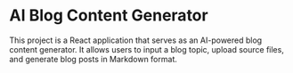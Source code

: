 # AI Blog Content Generator

This project is a React application that serves as an AI-powered blog content generator. It allows users to input a blog topic, upload source files, and generate blog posts in Markdown format.

